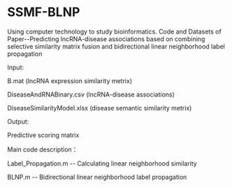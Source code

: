 # SSMF-BLNP
Using computer technology to study bioinformatics. Code and Datasets of Paper--Predicting lncRNA-disease associations based on combining selective similarity matrix fusion and bidirectional linear neighborhood label propagation

Input:

B.mat (lncRNA expression similarity metrix)

DiseaseAndRNABinary.csv (lncRNA-disease associations)

DiseaseSimilarityModel.xlsx (disease semantic similarity metrix)

Output:

Predictive scoring matrix

Main code description：

Label_Propagation.m -- Calculating linear neighborhood similarity

BLNP.m -- Bidirectional linear neighborhood label propagation
